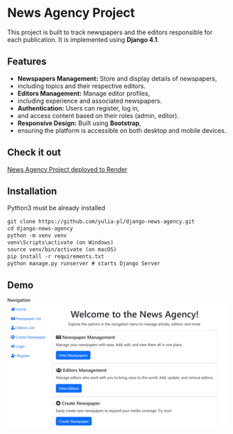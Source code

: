 # News Agency Project

This project is built to track newspapers and the editors responsible for each publication. 
It is implemented using **Django 4.1**.

## Features

- **Newspapers Management:** Store and display details of newspapers, 
- including topics and their respective editors.
- **Editors Management:** Manage editor profiles, 
- including experience and associated newspapers.
- **Authentication:** Users can register, log in, 
- and access content based on their roles (admin, editor).
- **Responsive Design:** Built using **Bootstrap**,
- ensuring the platform is accessible on both desktop and mobile devices.

## Check it out

[News Agency Project deployed to Render](https://django-news-agency.render.com/)

## Installation

Python3 must be already installed

```shell 
git clone https://github.com/yulia-pl/django-news-agency.git
cd django-news-agency
python -m venv venv
venv\Scripts\activate (on Windows)
source venv/bin/activate (on macOS)
pip install -r requirements.txt
python manage.py runserver # starts Django Server
```
## Demo

![Website Interface](screenshot_1.jpg)

